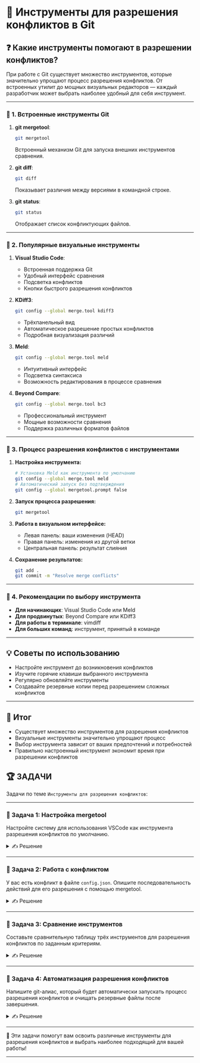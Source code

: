 # 📌 Инструменты для разрешения конфликтов в Git

## ❓ Какие инструменты помогают в разрешении конфликтов?

При работе с Git существует множество инструментов, которые значительно упрощают процесс разрешения конфликтов. От встроенных утилит до мощных визуальных редакторов — каждый разработчик может выбрать наиболее удобный для себя инструмент.

---

### 🔹 1. Встроенные инструменты Git

1. **git mergetool**:
   ```bash
   git mergetool
   ```
   Встроенный механизм Git для запуска внешних инструментов сравнения.

2. **git diff**:
   ```bash
   git diff
   ```
   Показывает различия между версиями в командной строке.

3. **git status**:
   ```bash
   git status
   ```
   Отображает список конфликтующих файлов.

---

### 🔹 2. Популярные визуальные инструменты

1. **Visual Studio Code**:
   - Встроенная поддержка Git
   - Удобный интерфейс сравнения
   - Подсветка конфликтов
   - Кнопки быстрого разрешения конфликтов

2. **KDiff3**:
   ```bash
   git config --global merge.tool kdiff3
   ```
   - Трёхпанельный вид
   - Автоматическое разрешение простых конфликтов
   - Подробная визуализация различий

3. **Meld**:
   ```bash
   git config --global merge.tool meld
   ```
   - Интуитивный интерфейс
   - Подсветка синтаксиса
   - Возможность редактирования в процессе сравнения

4. **Beyond Compare**:
   ```bash
   git config --global merge.tool bc3
   ```
   - Профессиональный инструмент
   - Мощные возможности сравнения
   - Поддержка различных форматов файлов

---

### 🔹 3. Процесс разрешения конфликтов с инструментами

1. **Настройка инструмента:**
   ```bash
   # Установка Meld как инструмента по умолчанию
   git config --global merge.tool meld
   # Автоматический запуск без подтверждения
   git config --global mergetool.prompt false
   ```

2. **Запуск процесса разрешения:**
   ```bash
   git mergetool
   ```

3. **Работа в визуальном интерфейсе:**
   - Левая панель: ваши изменения (HEAD)
   - Правая панель: изменения из другой ветки
   - Центральная панель: результат слияния

4. **Сохранение результатов:**
   ```bash
   git add .
   git commit -m "Resolve merge conflicts"
   ```

---

### 🔹 4. Рекомендации по выбору инструмента

- **Для начинающих**: Visual Studio Code или Meld
- **Для продвинутых**: Beyond Compare или KDiff3
- **Для работы в терминале**: vimdiff
- **Для больших команд**: инструмент, принятый в команде

---

## 💡 Советы по использованию

- Настройте инструмент до возникновения конфликтов
- Изучите горячие клавиши выбранного инструмента
- Регулярно обновляйте инструменты
- Создавайте резервные копии перед разрешением сложных конфликтов

---

## 🎯 Итог

- Существует множество инструментов для разрешения конфликтов
- Визуальные инструменты значительно упрощают процесс
- Выбор инструмента зависит от ваших предпочтений и потребностей
- Правильно настроенный инструмент экономит время при разрешении конфликтов

## 🏆 ЗАДАЧИ

Задачи по теме `Инструменты для разрешения конфликтов`:

---

### 📌 Задача 1: Настройка mergetool

Настройте систему для использования VSCode как инструмента разрешения конфликтов по умолчанию.

<details>
<summary>✍ Решение</summary>

```bash
# Установка VSCode как инструмента слияния
git config --global merge.tool vscode
git config --global mergetool.vscode.cmd 'code --wait $MERGED'

# Отключение создания резервных файлов
git config --global mergetool.keepBackup false

# Проверка настроек
git config --global -l | grep merge
```

</details>

---

### 📌 Задача 2: Работа с конфликтом

У вас есть конфликт в файле `config.json`. Опишите последовательность действий для его разрешения с помощью mergetool.

<details>
<summary>✍ Решение</summary>

```bash
# 1. Проверяем статус
git status

# 2. Запускаем инструмент разрешения конфликтов
git mergetool config.json

# 3. В открывшемся инструменте:
# - Сравниваем изменения
# - Выбираем нужные части
# - Сохраняем результат

# 4. Завершаем слияние
git add config.json
git commit -m "Resolve merge conflict in config.json"
```

</details>

---

### 📌 Задача 3: Сравнение инструментов

Составьте сравнительную таблицу трёх инструментов для разрешения конфликтов по заданным критериям.

<details>
<summary>✍ Решение</summary>

| Критерий | VSCode | Meld | Beyond Compare |
|----------|--------|------|----------------|
| Установка | Простая | Средняя | Сложная |
| Интерфейс | Современный | Простой | Продвинутый |
| Возможности | Базовые | Средние | Расширенные |
| Цена | Бесплатно | Бесплатно | Платно |
| Кривая обучения | Низкая | Средняя | Высокая |

</details>

---

### 📌 Задача 4: Автоматизация разрешения конфликтов

Напишите git-алиас, который будет автоматически запускать процесс разрешения конфликтов и очищать резервные файлы после завершения.

<details>
<summary>✍ Решение</summary>

```bash
# Создание алиаса
git config --global alias.resolve '!git mergetool && git clean -f'

# Использование:
git resolve

# Это выполнит:
# 1. Запуск mergetool для всех конфликтующих файлов
# 2. Очистку временных файлов после завершения
```

</details>

---

🎉 Эти задачи помогут вам освоить различные инструменты для разрешения конфликтов и выбрать наиболее подходящий для вашей работы!

--- 